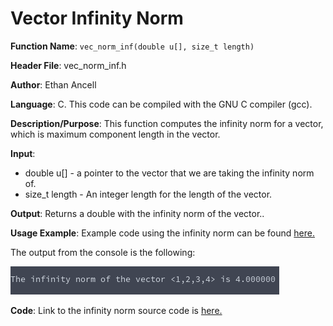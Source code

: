 # Vector Infinity Norm
**Function Name**: ```vec_norm_inf(double u[], size_t length)```

**Header File**: vec_norm_inf.h

**Author**: Ethan Ancell

**Language**: C. This code can be compiled with the GNU C compiler (gcc).

**Description/Purpose**: This function computes the infinity norm for a vector, which is maximum component length in the vector.

**Input**:
* double u[] - a pointer to the vector that we are taking the infinity norm of.
* size_t length - An integer length for the length of the vector.

**Output**: Returns a double with the infinity norm of the vector..

**Usage Example**: Example code using the infinity norm can be found [here.](https://github.com/ethanancell/math4610/blob/master/software/vectors/norminf.c)

The output from the console is the following:

![Console Output](images/norminf.png)

**Code**: Link to the infinity norm source code is [here.](https://github.com/ethanancell/math4610/blob/master/shared_library/src/vec_norm_inf.c)
